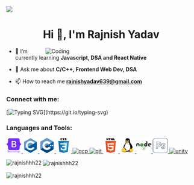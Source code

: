 
<img src="https://doy2mn9upadnk.cloudfront.net/uploads/default/original/4X/0/2/a/02a4b92048705c6530bc0c6a48d2cf9fcb6a74d9.gif">
<h1 align="center">Hi 👋, I'm Rajnish Yadav</h1>
<img align="right" alt="Coding" width="400" src="https://miro.medium.com/max/1785/0*7Q3yvSIv_t0ioJ-Z.gif">




- 🌱 I’m currently learning **Javascript, DSA and React Native**

- 💬 Ask me about **C/C++, Frontend Web Dev, DSA**

- 📫 How to reach me **rajnishyadav639@gmail.com**


<h3 align="left">Connect with me:</h3>

[![Typing SVG](https://readme-typing-svg.herokuapp.com?font=Goldman&color=%2360E126&size=40&duration=3000&center=true&vCenter=true&lines=PROGRAMMER;WEB+DEVELOPER;LEARNER;)](https://git.io/typing-svg)

<p align="left">





<h3 align="left">Languages and Tools:</h3>
<p align="left"> <a href="https://getbootstrap.com" target="_blank" rel="noreferrer"> <img src="https://raw.githubusercontent.com/devicons/devicon/master/icons/bootstrap/bootstrap-plain-wordmark.svg" alt="bootstrap" width="40" height="40"/> </a> <a href="https://www.cprogramming.com/" target="_blank" rel="noreferrer"> <img src="https://raw.githubusercontent.com/devicons/devicon/master/icons/c/c-original.svg" alt="c" width="40" height="40"/> </a> <a href="https://www.w3schools.com/cpp/" target="_blank" rel="noreferrer"> <img src="https://raw.githubusercontent.com/devicons/devicon/master/icons/cplusplus/cplusplus-original.svg" alt="cplusplus" width="40" height="40"/> </a> <a href="https://www.w3schools.com/css/" target="_blank" rel="noreferrer"> <img src="https://raw.githubusercontent.com/devicons/devicon/master/icons/css3/css3-original-wordmark.svg" alt="css3" width="40" height="40"/> </a> <a href="https://cloud.google.com" target="_blank" rel="noreferrer"> <img src="https://www.vectorlogo.zone/logos/google_cloud/google_cloud-icon.svg" alt="gcp" width="40" height="40"/> </a> <a href="https://git-scm.com/" target="_blank" rel="noreferrer"> <img src="https://www.vectorlogo.zone/logos/git-scm/git-scm-icon.svg" alt="git" width="40" height="40"/> </a> <a href="https://www.w3.org/html/" target="_blank" rel="noreferrer"> <img src="https://raw.githubusercontent.com/devicons/devicon/master/icons/html5/html5-original-wordmark.svg" alt="html5" width="40" height="40"/> </a> <a href="https://www.linux.org/" target="_blank" rel="noreferrer"> <img src="https://raw.githubusercontent.com/devicons/devicon/master/icons/linux/linux-original.svg" alt="linux" width="40" height="40"/> </a> <a href="https://nodejs.org" target="_blank" rel="noreferrer"> <img src="https://raw.githubusercontent.com/devicons/devicon/master/icons/nodejs/nodejs-original-wordmark.svg" alt="nodejs" width="40" height="40"/> </a> <a href="https://www.photoshop.com/en" target="_blank" rel="noreferrer"> <img src="https://raw.githubusercontent.com/devicons/devicon/master/icons/photoshop/photoshop-line.svg" alt="photoshop" width="40" height="40"/> </a> <a href="https://unity.com/" target="_blank" rel="noreferrer"> <img src="https://www.vectorlogo.zone/logos/unity3d/unity3d-icon.svg" alt="unity" width="40" height="40"/> </a> </p>

<p><img align="left" src="https://github-readme-stats.vercel.app/api/top-langs?username=rajnishhh22&show_icons=true&locale=en&layout=compact&theme=monokai" alt="rajnishhh22" /></p>

<p>&nbsp;<img align="center" src="https://github-readme-stats.vercel.app/api?username=rajnishhh22&show_icons=true&locale=en&theme=monokai" alt="rajnishhh22" /></p>

<p><img align="center" src="https://github-readme-streak-stats.herokuapp.com/?user=rajnishhh22&theme=monokai" alt="rajnishhh22" /></p>
